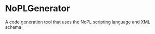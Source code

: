 NoPLGenerator
=============

A code generation tool that uses the NoPL scripting language and XML schema